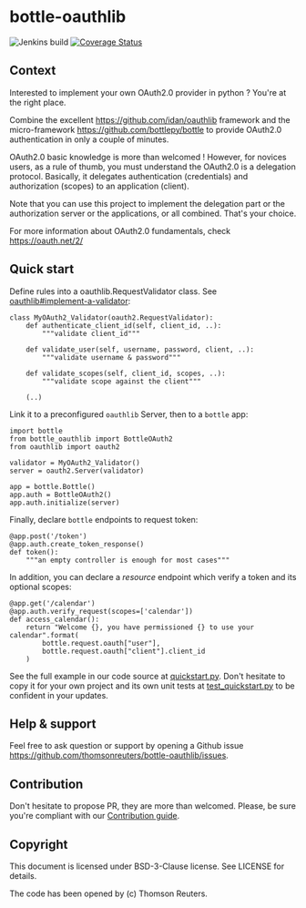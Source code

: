 # bottle-oauthlib

![Jenkins build](https://api.travis-ci.org/thomsonreuters/bottle-oauthlib.svg?branch=master)
[![Coverage Status](https://coveralls.io/repos/github/thomsonreuters/bottle-oauthlib/badge.svg?branch=master)](https://coveralls.io/github/thomsonreuters/bottle-oauthlib?branch=master)

## Context

Interested to implement your own OAuth2.0 provider in python ? You're at the right place.

Combine the excellent https://github.com/idan/oauthlib framework and the micro-framework https://github.com/bottlepy/bottle to provide OAuth2.0 authentication in only a couple of minutes.

OAuth2.0 basic knowledge is more than welcomed ! However, for novices users, as a rule of thumb, you must understand the OAuth2.0 is a delegation protocol. Basically, it delegates authentication (credentials) and authorization (scopes) to an application (client).

Note that you can use this project to implement the delegation part or the authorization server or the applications, or all combined. That's your choice.

For more information about OAuth2.0 fundamentals, check https://oauth.net/2/

## Quick start

Define rules into a oauthlib.RequestValidator class. See [oauthlib#implement-a-validator](https://oauthlib.readthedocs.io/en/latest/oauth2/server.html#implement-a-validator):
```
class MyOAuth2_Validator(oauth2.RequestValidator):
    def authenticate_client_id(self, client_id, ..):
        """validate client_id"""

    def validate_user(self, username, password, client, ..):
        """validate username & password"""

    def validate_scopes(self, client_id, scopes, ..):
        """validate scope against the client"""

    (..)
```

Link it to a preconfigured `oauthlib` Server, then to a `bottle` app: 

```
import bottle
from bottle_oauthlib import BottleOAuth2
from oauthlib import oauth2

validator = MyOAuth2_Validator()
server = oauth2.Server(validator)

app = bottle.Bottle()
app.auth = BottleOAuth2()
app.auth.initialize(server)
```

Finally, declare `bottle` endpoints to request token:
```
@app.post('/token')
@app.auth.create_token_response()
def token():
    """an empty controller is enough for most cases"""
```

In addition, you can declare a _resource_ endpoint which verify a token and its optional scopes:
```
@app.get('/calendar')
@app.auth.verify_request(scopes=['calendar'])
def access_calendar():
    return "Welcome {}, you have permissioned {} to use your calendar".format(
        bottle.request.oauth["user"],
        bottle.request.oauth["client"].client_id
    )
```

See the full example in our code source at [quickstart.py](https://github.com/thomsonreuters/bottle-oauthlib/blob/master/tests/examples/quickstart.py). Don't hesitate to copy it for your own project and its own unit tests at [test_quickstart.py](https://github.com/thomsonreuters/bottle-oauthlib/blob/master/tests/test_quickstart.py) to be confident in your updates.


## Help & support

Feel free to ask question or support by opening a Github issue https://github.com/thomsonreuters/bottle-oauthlib/issues.


## Contribution

Don't hesitate to propose PR, they are more than welcomed. Please, be sure you're compliant with our [Contribution guide](https://github.com/thomsonreuters/bottle-oauthlib/blob/master/CONTRIBUTING.md).


## Copyright

This document is licensed under BSD-3-Clause license. See LICENSE for details.

The code has been opened by (c) Thomson Reuters.
